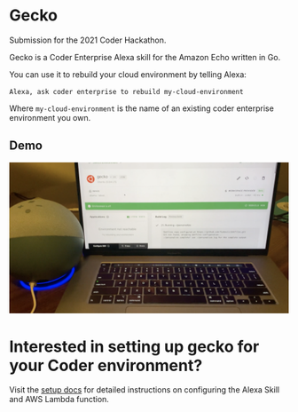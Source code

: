 # Gecko

Submission for the 2021 Coder Hackathon.

Gecko is a Coder Enterprise Alexa skill for the Amazon Echo written in Go.

You can use it to rebuild your cloud environment by telling Alexa:

    Alexa, ask coder enterprise to rebuild my-cloud-environment

Where `my-cloud-environment` is the name of an existing coder enterprise environment you own.

## Demo

[![gecko_demo](thumbnail.png)](https://github.com/fuskovic/gecko/blob/master/demo.mp4)


# Interested in setting up gecko for your Coder environment?

Visit the [setup docs](https://github.com/fuskovic/gecko/blob/master/docs/setup.md) for detailed instructions on configuring the Alexa Skill and AWS Lambda function.